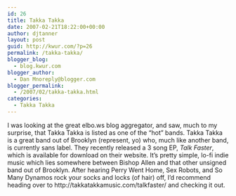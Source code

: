 ```yaml
---
id: 26
title: Takka Takka
date: 2007-02-21T18:22:00+00:00
author: djtanner
layout: post
guid: http://kwur.com/?p=26
permalink: /takka-takka/
blogger_blog:
  - blog.kwur.com
blogger_author:
  - Dan Mnoreply@blogger.com
blogger_permalink:
  - /2007/02/takka-takka.html
categories:
  - Takka Takka
---
```

<div class="pf-content">
  <p>
    I was looking at the great elbo.ws blog aggregator, and saw, much to my surprise, that Takka Takka is listed as one of the &#8220;hot&#8221; bands. Takka Takka is a great band out of Brooklyn (represent, yo) who, much like another band, is currently sans label. They recently released a 3 song EP, <span style="font-style: italic;">Talk Faster</span>, which is available for download on their website. It&#8217;s pretty simple, lo-fi indie music which lies somewhere between Bishop Allen and that other unsigned band out of Brooklyn. After hearing Perry Went Home, Sex Robots, and So Many Dynamos rock your socks and locks (of hair) off, I&#8217;d recommend heading over to http://takkatakkamusic.com/talkfaster/ and checking it out.
  </p>
</div>
